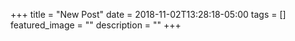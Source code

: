 +++
title =  "New Post"
date = 2018-11-02T13:28:18-05:00
tags = []
featured_image = ""
description = ""
+++
